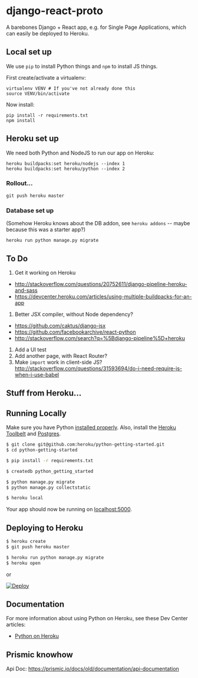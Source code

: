 # django-react-proto

A barebones Django + React app, e.g. for Single Page Applications, which can easily be deployed to Heroku.


## Local set up

We use `pip` to install Python things and `npm` to install JS things.

First create/activate a virtualenv:

    virtualenv VENV # If you've not already done this
    source VENV/bin/activate

Now install:

    pip install -r requirements.txt
    npm install


## Heroku set up

We need both Python and NodeJS to run our app on Heroku:

    heroku buildpacks:set heroku/nodejs --index 1
    heroku buildpacks:set heroku/python --index 2

### Rollout...

    git push heroku master

### Database set up

(Somehow Heroku knows about the DB addon, see `heroku addons` -- maybe because this was a starter app?)

    heroku run python manage.py migrate

## To Do

1. Get it working on Heroku
 * http://stackoverflow.com/questions/20752611/django-pipeline-heroku-and-sass
 * https://devcenter.heroku.com/articles/using-multiple-buildpacks-for-an-app
1. Better JSX compiler, without Node dependency?
 * https://github.com/caktus/django-jsx
 * https://github.com/facebookarchive/react-python
 * http://stackoverflow.com/search?q=%5Bdjango-pipeline%5D+heroku
1. Add a UI test
1. Add another page, with React Router?
1. Make `import` work in client-side JS? http://stackoverflow.com/questions/31593694/do-i-need-require-js-when-i-use-babel


## Stuff from Heroku...

## Running Locally

Make sure you have Python [installed properly](http://install.python-guide.org).  Also, install the [Heroku Toolbelt](https://toolbelt.heroku.com/) and [Postgres](https://devcenter.heroku.com/articles/heroku-postgresql#local-setup).

```sh
$ git clone git@github.com:heroku/python-getting-started.git
$ cd python-getting-started

$ pip install -r requirements.txt

$ createdb python_getting_started

$ python manage.py migrate
$ python manage.py collectstatic

$ heroku local
```

Your app should now be running on [localhost:5000](http://localhost:5000/).

## Deploying to Heroku

```sh
$ heroku create
$ git push heroku master

$ heroku run python manage.py migrate
$ heroku open
```
or

[![Deploy](https://www.herokucdn.com/deploy/button.png)](https://heroku.com/deploy)

## Documentation

For more information about using Python on Heroku, see these Dev Center articles:

- [Python on Heroku](https://devcenter.heroku.com/categories/python)

## Prismic knowhow

Api Doc: https://prismic.io/docs/old/documentation/api-documentation
